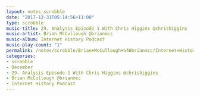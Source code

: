 ```yaml
---
layout: notes_scrobble
date: "2017-12-31T05:14:56+11:00"
type: scrobble
music-title: 29. Analysis Episode 1 With Chris Higgins @chrishiggins
music-artist: Brian McCullough @brianmcc
music-album: Internet History Podcast
music-play-count: "1"
permalink: /notes/scrobble/Brian+McCullough+%40brianmcc/Internet+History+Podcast/800bd9f832024f36ecf3173b7f86d0a8d9a9ef48.html
categories:
- scrobble
- December
- 29. Analysis Episode 1 With Chris Higgins @chrishiggins
- Brian McCullough @brianmcc
- Internet History Podcast
---
```

